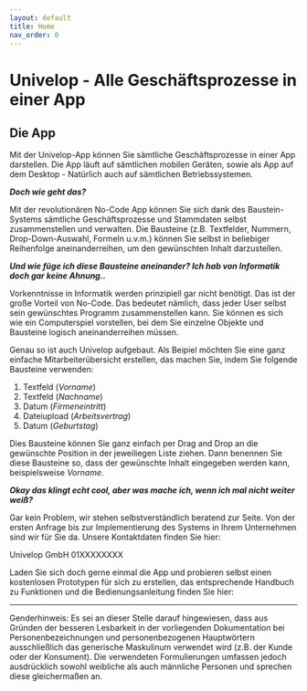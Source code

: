 ```yaml
---
layout: default
title: Home
nav_order: 0
---
```


# Univelop - Alle Geschäftsprozesse in einer App

## Die App

Mit der Univelop-App können Sie sämtliche Geschäftsprozesse in einer App darstellen. Die App läuft auf sämtlichen mobilen Geräten, sowie als App auf dem Desktop - Natürlich auch auf sämtlichen Betriebssystemen.

***Doch wie geht das?***

Mit der revolutionären No-Code App können Sie sich dank des Baustein-Systems sämtliche Geschäftsprozesse und Stammdaten selbst zusammenstellen und verwalten. Die Bausteine (z.B. Textfelder, Nummern, Drop-Down-Auswahl, Formeln u.v.m.) können Sie selbst in beliebiger Reihenfolge aneinanderreihen, um den gewünschten Inhalt darzustellen.

***Und wie füge ich diese Bausteine aneinander? Ich hab von Informatik doch gar keine Ahnung..***

Vorkenntnisse in Informatik werden prinzipiell gar nicht benötigt. Das ist der große Vorteil von No-Code. Das bedeutet nämlich, dass jeder User selbst sein gewünschtes Programm zusammenstellen kann. Sie können es sich wie ein Computerspiel vorstellen, bei dem Sie einzelne Objekte und Bausteine logisch aneinanderreihen müssen. 

Genau so ist auch Univelop aufgebaut. Als Beipiel möchten Sie eine ganz einfache Mitarbeiterübersicht erstellen, das machen Sie, indem Sie folgende Bausteine verwenden:
1. Textfeld     (*Vorname*)
1. Textfeld     (*Nachname*)
1. Datum        (*Firmeneintritt*)
1. Dateiupload  (*Arbeitsvertrag*)
1. Datum        (*Geburtstag*)

Dies Bausteine können Sie ganz einfach per Drag and Drop an die gewünschte Position in der jeweiliegen Liste ziehen. Dann benennen Sie diese Bausteine so, dass der gewünschte Inhalt eingegeben werden kann, beispielsweise *Vorname*.

***Okay das klingt echt cool, aber was mache ich, wenn ich mal nicht weiter weiß?***

Gar kein Problem, wir stehen selbstverständlich beratend zur Seite. Von der ersten Anfrage bis zur Implementierung des Systems in Ihrem Unternehmen sind wir für Sie da. Unsere Kontaktdaten finden Sie hier:

Univelop GmbH
01XXXXXXXX

Laden Sie sich doch gerne einmal die App und probieren selbst einen kostenlosen Prototypen für sich zu erstellen, das entsprechende Handbuch zu Funktionen und die Bedienungsanleitung finden Sie hier:

---

Genderhinweis:
Es sei an dieser Stelle darauf hingewiesen, dass aus Gründen der besseren Lesbarkeit in der vorliegenden Dokumentation 
bei Personenbezeichnungen und personenbezogenen Hauptwörtern ausschließlich das generische Maskulinum verwendet wird 
(z.B. der Kunde oder der Konsument). Die verwendeten Formulierungen umfassen jedoch ausdrücklich sowohl weibliche als 
auch männliche Personen und sprechen diese gleichermaßen an.